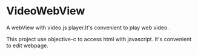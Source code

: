 # VideoWebView
A webView with video.js player.It's convenient to play web video.

This project use objective-c to access html with javascript.
It's convenient to edit webpage.
